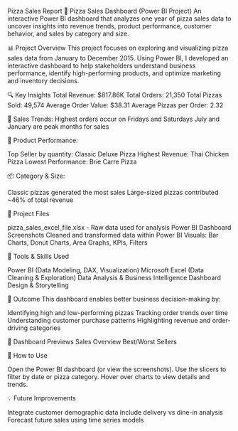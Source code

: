 Pizza Sales Report 
🍕 Pizza Sales Dashboard (Power BI Project)
An interactive Power BI dashboard that analyzes one year of pizza sales data to uncover insights into revenue trends, product performance, customer behavior, and sales by category and size.

📊 Project Overview
This project focuses on exploring and visualizing pizza sales data from January to December 2015. Using Power BI, I developed an interactive dashboard to help stakeholders understand business performance, identify high-performing products, and optimize marketing and inventory decisions.

🔍 Key Insights
Total Revenue: $817.86K
Total Orders: 21,350
Total Pizzas Sold: 49,574
Average Order Value: $38.31
Average Pizzas per Order: 2.32

📅 Sales Trends:
Highest orders occur on Fridays and Saturdays
July and January are peak months for sales

🍕 Product Performance:

Top Seller by quantity:
Classic Deluxe Pizza
Highest Revenue: Thai Chicken Pizza
Lowest Performance: Brie Carre Pizza

📦 Category & Size:

Classic pizzas generated the most sales
Large-sized pizzas contributed ~46% of total revenue

📁 Project Files

pizza_sales_excel_file.xlsx - Raw data used for analysis
Power BI Dashboard Screenshots
Cleaned and transformed data within Power BI
Visuals: Bar Charts, Donut Charts, Area Graphs, KPIs, Filters

🧰 Tools & Skills Used

Power BI (Data Modeling, DAX, Visualization)
Microsoft Excel (Data Cleaning & Exploration)
Data Analysis & Business Intelligence
Dashboard Design & Storytelling

🚀 Outcome
This dashboard enables better business decision-making by:

Identifying high and low-performing pizzas
Tracking order trends over time
Understanding customer purchase patterns
Highlighting revenue and order-driving categories

📸 Dashboard Previews
Sales Overview	Best/Worst Sellers

📌 How to Use

Open the Power BI dashboard (or view the screenshots).
Use the slicers to filter by date or pizza category.
Hover over charts to view details and trends.

💡 Future Improvements

Integrate customer demographic data
Include delivery vs dine-in analysis
Forecast future sales using time series models
